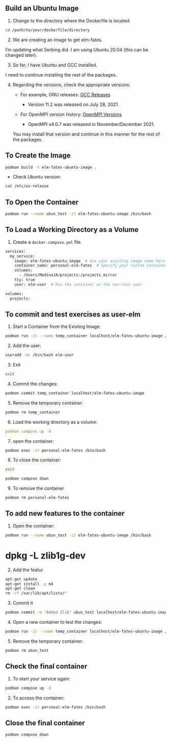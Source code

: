 ## Build an Ubuntu Image

1. Change to the directory where the Dockerfile is located:

```bash
cd /path/to/your/dockerfile/directory
````

2. We are creating an image to get elm-fates.

I’m updating what Serbing did. I am using Ubuntu 20.04 (this can be changed later).

3. So far, I have Ubuntu and GCC installed.

I need to continue installing the rest of the packages.

4. Regarding the versions, check the appropriate versions:

   - For example, GNU releases: [GCC Releases](https://gcc.gnu.org/releases.html)
     - Version 11.2 was released on July 28, 2021.

   - For OpenMPI version history: [OpenMPI Versions](https://www.open-mpi.org/software/ompi/versions/timeline.php)
     - OpenMPI v4.0.7 was released in November/December 2021.

   You may install that version and continue in this manner for the rest of the packages.

## To Create the Image

```bash
podman build -t elm-fates-ubuntu-image .
````

- Check Ubuntu version:

```bash
cat /etc/os-release
````

## To Open the Container

```bash
podman run --name ubun_test -it elm-fates-ubuntu-image /bin/bash
````

## To Load a Working Directory as a Volume

1. Create a `docker-compose.yml` file.

```bash
services:
  my_service:
    image: elm-fates-ubuntu-image  # Use your existing image name here
    container_name: personal-elm-fates  # Specify your custom container name
    volumes:
      - /Users/MedinaJA/projects:/projects_mirror
    tty: true
    user: elm-user  # Run the container as the non-root user

volumes:
  projects:
````

## To commit and test exercises as user-elm

1. Start a Container from the Existing Image:

```bash
podman run -it --name temp_container localhost/elm-fates-ubuntu-image /bin/bash
````

2. Add the user:

```bash
useradd -ms /bin/bash elm-user
````

3. Exit

```bash
exit
````

4. Commit the changes:

```bash
podman commit temp_container localhost/elm-fates-ubuntu-image
````

5. Remove the temporary container:

```bash
podman rm temp_container
````

6. Load the working directory as a volume:

```yaml
podman compose up -d
````

7. open the container:

```bash
podman exec -it personal-elm-fates /bin/bash
````

8. To close the container:

```bash
exit
````

```bash
podman compose down
````

9. To remove the container

```bash
podman rm personal-elm-fates
````

## To add new features to the container

1. Open the container:

```bash
podman run --name ubun_test -it elm-fates-ubuntu-image /bin/bash
````

# dpkg -L zlib1g-dev

2. Add the featur

```bash
apt-get update
apt-get install -y m4
apt-get clean
rm -rf /var/lib/apt/lists/*
````

3. Commit it

```bash
podman commit -m "Added Zlib" ubun_test localhost/elm-fates-ubuntu-image
````

4. Open a new container to test the changes:

```bash
podman run -it --name temp_container localhost/elm-fates-ubuntu-image /bin/bash
````

5. Remove the temporary container:

```bash
podman rm ubun_test
````

## Check the final container

1. To start your service again:

```bash
podman compose up -d
````

2. To access the container:

```bash
podman exec -it personal-elm-fates /bin/bash
````

## Close the final container

```bash
podman compose down
````
